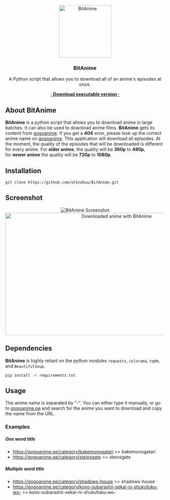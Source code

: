<div align="center">
  <img
    style="width: 165px; height: 165px"
    src="https://i.postimg.cc/VkSMVQrg/ba-logo.png"
    title="BitAnime"
    alt="BitAnime"
  />
  <h3>BitAnime</h3>
  <p>
    A Python script that allows you to download all of an anime's episodes at once.
  </p>
  <a href="https://github.com/sh1nobuu/BitAnime/releases"> <strong>· Download executable version ·</strong></a>
</div>

## About BitAnime

**BitAnime** is a python script that allows you to download anime in large batches. It can also be used to download anime films. **BitAnime** gets its content from [gogoanime](https://gogoanime.pe/). If you get a **404** error, please look up the correct anime name on [gogoanime](https://gogoanime.pe/). This application will download all episodes. At the moment, the quality of the episodes that will be downloaded is different for every anime. For **older anime**, the quality will be **360p** to **480p**, for **newer anime** the quality will be **720p** to **1080p**.

## Installation

```console
git clone https://github.com/sh1nobuu/BitAnime.git
```

## Screenshot

<div align="center">
  <img src="https://i.postimg.cc/bwBxCdNh/ba-screenshot-updated.png"
  title="BitAnime in action" alt="BitAnime Screenshot">
  <img style="height:386px; width:688px;" src="https://i.postimg.cc/G2qGDpfV/downloade.png" title="Katekyo Hitman Reborn" alt="Downloaded anime with BitAnime">
</div>

## Dependencies

**BitAnime** is highly reliant on the python modules `requests`, `colorama`, `tqdm`, and `BeautifulSoup`.

```console
pip install -r requirements.txt
```

## Usage

The anime name is separated by "-". You can either type it manually, or go to [gogoanime.pe](https://gogoanime.pe/) and search for the anime you want to download and copy the name from the URL.

### Examples

##### One word title

- https://gogoanime.pe/category/bakemonogatari >> bakemonogatari
- https://gogoanime.pe/category/steinsgate >> steinsgate

##### Multiple word title

- https://gogoanime.pe/category/shadows-house >> shadows-house
- https://gogoanime.pe/category/kono-subarashii-sekai-ni-shukufuku-wo- >> kono-subarashii-sekai-ni-shukufuku-wo-
